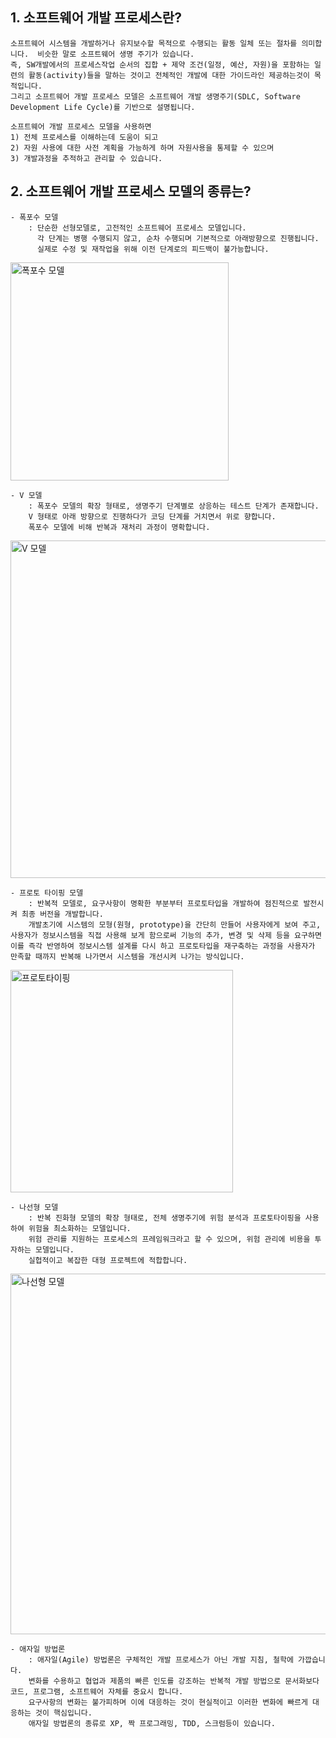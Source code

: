 ## 1. 소프트웨어 개발 프로세스란?

    소프트웨어 시스템을 개발하거나 유지보수할 목적으로 수행되는 활동 일체 또는 절차를 의미합니다.  비슷한 말로 소프트웨어 생명 주기가 있습니다. 
    즉, SW개발에서의 프로세스작업 순서의 집합 + 제약 조건(일정, 예산, 자원)을 포함하는 일련의 활동(activity)들을 말하는 것이고 전체적인 개발에 대한 가이드라인 제공하는것이 목적입니다.
    그리고 소프트웨어 개발 프로세스 모델은 소프트웨어 개발 생명주기(SDLC, Software Development Life Cycle)를 기반으로 설명됩니다.

    소프트웨어 개발 프로세스 모델을 사용하면
    1) 전체 프로세스를 이해하는데 도움이 되고
    2) 자원 사용에 대한 사전 계획을 가능하게 하며 자원사용을 통제할 수 있으며
    3) 개발과정을 추적하고 관리할 수 있습니다.

## 2. 소프트웨어 개발 프로세스 모델의 종류는?

    - 폭포수 모델 
        : 단순한 선형모델로, 고전적인 소프트웨어 프로세스 모델입니다.
          각 단계는 병행 수행되지 않고, 순차 수행되며 기본적으로 아래방향으로 진행됩니다.
          실제로 수정 및 재작업을 위해 이전 단계로의 피드백이 불가능합니다.

  <img width="349" alt="폭포수 모델" src="https://user-images.githubusercontent.com/55176622/119940486-39442b80-bfca-11eb-9eb0-33d70585f68f.png">        

    - V 모델
        : 폭포수 모델의 확장 형태로, 생명주기 단계별로 상응하는 테스트 단계가 존재합니다.
        V 형태로 아래 방향으로 진행하다가 코딩 단계를 거치면서 위로 향합니다.
        폭포수 모델에 비해 반복과 재처리 과정이 명확합니다.

<img width="540" alt="V 모델" src="https://user-images.githubusercontent.com/55176622/119940504-3f3a0c80-bfca-11eb-8fe1-deef4358d965.png">

    - 프로토 타이핑 모델
        : 반복적 모델로, 요구사항이 명확한 부분부터 프로토타입을 개발하여 점진적으로 발전시켜 최종 버전을 개발합니다.
        개발초기에 시스템의 모형(원형, prototype)을 간단히 만들어 사용자에게 보여 주고, 사용자가 정보시스템을 직접 사용해 보게 함으로써 기능의 추가, 변경 및 삭제 등을 요구하면 이를 즉각 반영하여 정보시스템 설계를 다시 하고 프로토타입을 재구축하는 과정을 사용자가 만족할 때까지 반복해 나가면서 시스템을 개선시켜 나가는 방식입니다.

<img width="356" alt="프로토타이핑" src="https://user-images.githubusercontent.com/55176622/119940525-495c0b00-bfca-11eb-8d99-e001c340c01d.png">

    - 나선형 모델
        : 반복 진화형 모델의 확장 형태로, 전체 생명주기에 위험 분석과 프로토타이핑을 사용하여 위험을 최소화하는 모델입니다.
        위험 관리를 지원하는 프로세스의 프레임워크라고 할 수 있으며, 위험 관리에 비용을 투자하는 모델입니다.
        실헙적이고 복잡한 대형 프로젝트에 적합합니다.

<img width="577" alt="나선형 모델" src="https://user-images.githubusercontent.com/55176622/119940515-452fed80-bfca-11eb-9325-eb652784c2d7.png">

    - 애자일 방법론
        : 애자일(Agile) 방법론은 구체적인 개발 프로세스가 아닌 개발 지침, 철학에 가깝습니다.
        변화를 수용하고 협업과 제품의 빠른 인도를 강조하는 반복적 개발 방법으로 문서화보다 코드, 프로그램, 소프트웨어 자체를 중요시 합니다.
        요구사항의 변화는 불가피하며 이에 대응하는 것이 현실적이고 이러한 변화에 빠르게 대응하는 것이 핵심입니다.
        애자일 방법론의 종류로 XP, 짝 프로그래밍, TDD, 스크럼등이 있습니다.
